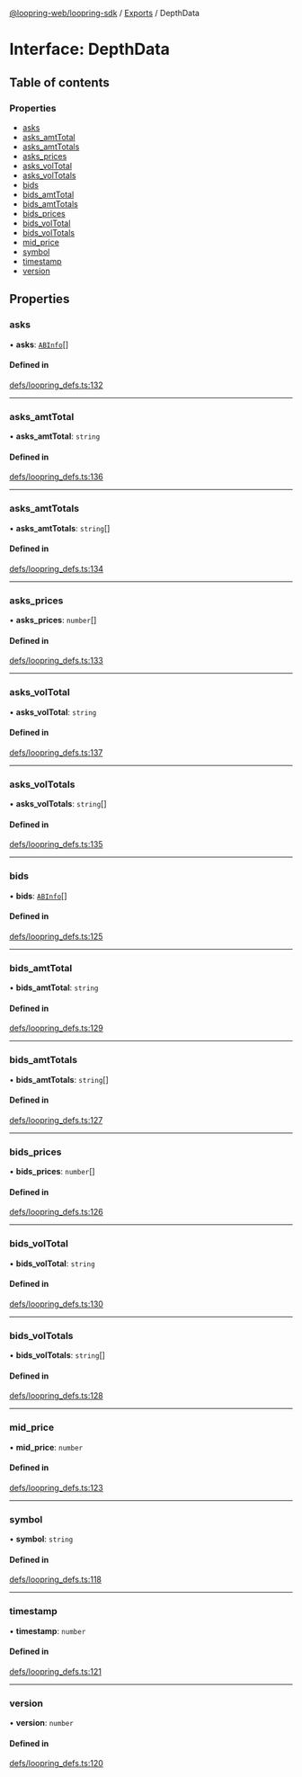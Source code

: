 [@loopring-web/loopring-sdk](../README.md) / [Exports](../modules.md) / DepthData

# Interface: DepthData

## Table of contents

### Properties

- [asks](DepthData.md#asks)
- [asks\_amtTotal](DepthData.md#asks_amttotal)
- [asks\_amtTotals](DepthData.md#asks_amttotals)
- [asks\_prices](DepthData.md#asks_prices)
- [asks\_volTotal](DepthData.md#asks_voltotal)
- [asks\_volTotals](DepthData.md#asks_voltotals)
- [bids](DepthData.md#bids)
- [bids\_amtTotal](DepthData.md#bids_amttotal)
- [bids\_amtTotals](DepthData.md#bids_amttotals)
- [bids\_prices](DepthData.md#bids_prices)
- [bids\_volTotal](DepthData.md#bids_voltotal)
- [bids\_volTotals](DepthData.md#bids_voltotals)
- [mid\_price](DepthData.md#mid_price)
- [symbol](DepthData.md#symbol)
- [timestamp](DepthData.md#timestamp)
- [version](DepthData.md#version)

## Properties

### asks

• **asks**: [`ABInfo`](ABInfo.md)[]

#### Defined in

[defs/loopring_defs.ts:132](https://github.com/Loopring/loopring_sdk/blob/1830d54/src/defs/loopring_defs.ts#L132)

___

### asks\_amtTotal

• **asks\_amtTotal**: `string`

#### Defined in

[defs/loopring_defs.ts:136](https://github.com/Loopring/loopring_sdk/blob/1830d54/src/defs/loopring_defs.ts#L136)

___

### asks\_amtTotals

• **asks\_amtTotals**: `string`[]

#### Defined in

[defs/loopring_defs.ts:134](https://github.com/Loopring/loopring_sdk/blob/1830d54/src/defs/loopring_defs.ts#L134)

___

### asks\_prices

• **asks\_prices**: `number`[]

#### Defined in

[defs/loopring_defs.ts:133](https://github.com/Loopring/loopring_sdk/blob/1830d54/src/defs/loopring_defs.ts#L133)

___

### asks\_volTotal

• **asks\_volTotal**: `string`

#### Defined in

[defs/loopring_defs.ts:137](https://github.com/Loopring/loopring_sdk/blob/1830d54/src/defs/loopring_defs.ts#L137)

___

### asks\_volTotals

• **asks\_volTotals**: `string`[]

#### Defined in

[defs/loopring_defs.ts:135](https://github.com/Loopring/loopring_sdk/blob/1830d54/src/defs/loopring_defs.ts#L135)

___

### bids

• **bids**: [`ABInfo`](ABInfo.md)[]

#### Defined in

[defs/loopring_defs.ts:125](https://github.com/Loopring/loopring_sdk/blob/1830d54/src/defs/loopring_defs.ts#L125)

___

### bids\_amtTotal

• **bids\_amtTotal**: `string`

#### Defined in

[defs/loopring_defs.ts:129](https://github.com/Loopring/loopring_sdk/blob/1830d54/src/defs/loopring_defs.ts#L129)

___

### bids\_amtTotals

• **bids\_amtTotals**: `string`[]

#### Defined in

[defs/loopring_defs.ts:127](https://github.com/Loopring/loopring_sdk/blob/1830d54/src/defs/loopring_defs.ts#L127)

___

### bids\_prices

• **bids\_prices**: `number`[]

#### Defined in

[defs/loopring_defs.ts:126](https://github.com/Loopring/loopring_sdk/blob/1830d54/src/defs/loopring_defs.ts#L126)

___

### bids\_volTotal

• **bids\_volTotal**: `string`

#### Defined in

[defs/loopring_defs.ts:130](https://github.com/Loopring/loopring_sdk/blob/1830d54/src/defs/loopring_defs.ts#L130)

___

### bids\_volTotals

• **bids\_volTotals**: `string`[]

#### Defined in

[defs/loopring_defs.ts:128](https://github.com/Loopring/loopring_sdk/blob/1830d54/src/defs/loopring_defs.ts#L128)

___

### mid\_price

• **mid\_price**: `number`

#### Defined in

[defs/loopring_defs.ts:123](https://github.com/Loopring/loopring_sdk/blob/1830d54/src/defs/loopring_defs.ts#L123)

___

### symbol

• **symbol**: `string`

#### Defined in

[defs/loopring_defs.ts:118](https://github.com/Loopring/loopring_sdk/blob/1830d54/src/defs/loopring_defs.ts#L118)

___

### timestamp

• **timestamp**: `number`

#### Defined in

[defs/loopring_defs.ts:121](https://github.com/Loopring/loopring_sdk/blob/1830d54/src/defs/loopring_defs.ts#L121)

___

### version

• **version**: `number`

#### Defined in

[defs/loopring_defs.ts:120](https://github.com/Loopring/loopring_sdk/blob/1830d54/src/defs/loopring_defs.ts#L120)
